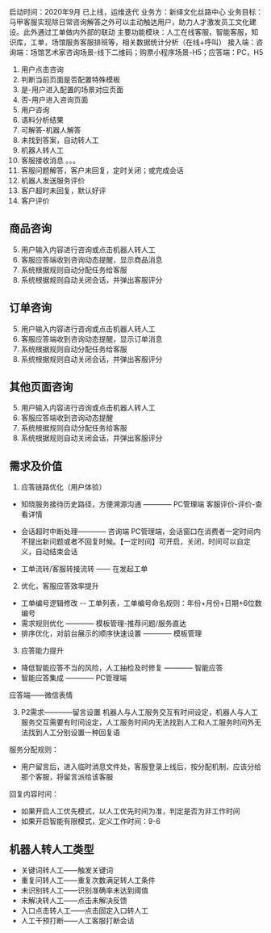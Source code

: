 启动时间：2020年9月 已上线，运维迭代
业务方：新绎文化丝路中心
业务目标：马甲客服实现除日常咨询解答之外可以主动触达用户，助力人才激发员工文化建设。此外通过工单做内外部的联动
主要功能模块：人工在线客服，智能客服，知识库，工单，场馆服务客服排班等，相关数据统计分析（在线+呼叫）
接入端：咨询端：场馆艺术家咨询场景-线下二维码；购票小程序场景-H5；应答端：PC，H5

1. 用户点击咨询
2. 判断当前页面是否配置特殊模板
3. 是-用户进入配置的场景对应页面
4. 否-用户进入咨询页面
5. 用户咨询
6. 语料分析结果
7. 可解答-机器人解答
8. 未找到答案，自动转人工
9. 机器人转人工
10. 客服接收消息
。。。
11. 客服问题解答，客户未回复，定时关闭；或完成会话
12. 机器人发送服务评价
13. 客户超时未回复，默认好评
14. 客户评价

## 商品咨询
5. 用户输入内容进行咨询或点击机器人转人工
5. 客服应答端收到咨询动态提醒，显示商品消息
6. 系统根据规则自动分配任务给客服
7. 系统根据规则自动关闭会话，并弹出客服评分

## 订单咨询
5. 用户输入内容进行咨询或点击机器人转人工
5. 客服应答端收到咨询动态提醒，显示订单消息
6. 系统根据规则自动分配任务给客服
7. 系统根据规则自动关闭会话，并弹出客服评分

## 其他页面咨询
5. 用户输入内容进行咨询或点击机器人转人工
5. 客服应答端收到咨询动态提醒
6. 系统根据规则自动分配任务给客服
7. 系统根据规则自动关闭会话，并弹出客服评分

## 需求及价值
1. 应答链路优化（用户体验）
- 知晓服务接待历史路径，方便溯源沟通 ———— PC管理端 客服评价-评价-查看详情
- 会话超时中断处理———— 咨询端 PC管理端，会话窗口在消费者一定时间内不提出新问题或者不回复时候。【一定时间】可开启，关闭，时间可以自定义，自动结束会话

- 工单流转/客服转接流转 —— 在发起工单

2. 优化，客服应答效率提升
- 工单编号逻辑修改 -- 工单列表，工单编号命名规则：年份+月份+日期+6位数编号
- 需求规则优化 ———— 模板管理-推荐问题/服务直达
- 排序优化，对前台展示的顺序快速设置 ———— 模板管理
3. 应答能力提升
- 降低智能应答不当的风险，人工抽检及时修复 ———— 智能应答
- 智能应答集成 ———— PC管理端

应答端——微信表情

3. P2需求————留言设置
机器人与人工服务交互有时间设定，机器人与人工服务交互需要有时间设定，人工服务时间内无法找到人工和人工服务时间外无法找到人工分别设置一种回复语

服务分配规则：
- 用户留言后，进入临时消息文件处，客服登录上线后，按分配机制，应该分给那个客服，将留言派给该客服

回复内容时间：
- 如果开启人工优先模式，以人工优先时间为准，判定是否为非工作时间
- 如果开启智能有限模式，定义工作时间：9-6

## 机器人转人工类型
- 关键词转人工——触发关键词
- 重复问转人工——重复次数满足转人工条件
- 未识别转人工——识别准确率未达到阈值
- 未解决转人工——点击未解决反馈
- 入口点击转人工——点击固定入口转人工
- 人工干预打断——人工客服打断会话